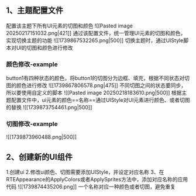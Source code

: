 ## 1、主题配置文件
配置该主题下所有UI元素的切图和颜色
![[Pasted image 20250217151032.png|421]]
通过该配置文件，统一管理UI元素的切图和颜色，实现切换主题的功能
![[1739867532265.png|500]]
切换主题时，通过UIStyle脚本对UI的切图和颜色进行修改
### 颜色修改-example
button1有四种状态的颜色，将button1的切图分为边框、填充，根据不同状态对切图的颜色进行修改
![[1739867806578.png|475]]
不同切图之间的状态要同步，所以要使用自定义的脚本
![[Pasted image 20250218183610.png|500]]
根据主题配置文件中，ui元素的颜色==名称==通过UIStyle对UI元素进行颜色、或者切图的替换
![[1739873754461.png|500]]
### 切图修改-example
![[1739873960488.png|500]]

## 2、创建新的UI组件
1.创建ui
2.修改ui颜色、切图需要添加UIStyle，并设定对应名称
3、在RTEAppearance的ApplyColors或者ApplySprites方法中，添加对应名称的应用代码
![[1739874435206.png]]
一个名称对应一种颜色或者切图，避免重复

